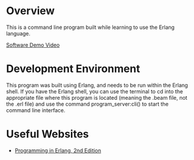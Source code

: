 # Overview

This is a command line program built while learning to use the Erlang language. 

[Software Demo Video](https://youtu.be/1Be2YlAmewY)

# Development Environment

This program was built using Erlang, and needs to be run within the Erlang shell. 
If you have the Erlang shell, you can use the terminal to cd into the appropriate file where this program is located (meaning the .beam file, not the .erl file) and use the command program_server:cli() to start the command line interface. 

# Useful Websites

- [Programming in Erlang, 2nd Edition](https://learning.oreilly.com/library/view/programming-erlang-2nd/9781941222454/)

